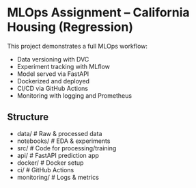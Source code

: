 # MLOps Assignment – California Housing (Regression)

This project demonstrates a full MLOps workflow:
- Data versioning with DVC
- Experiment tracking with MLflow
- Model served via FastAPI
- Dockerized and deployed
- CI/CD via GitHub Actions
- Monitoring with logging and Prometheus

## Structure

- data/ # Raw & processed data
- notebooks/ # EDA & experiments
- src/ # Code for processing/training
- api/ # FastAPI prediction app
- docker/ # Docker setup
- ci/ # GitHub Actions
- monitoring/ # Logs & metrics


